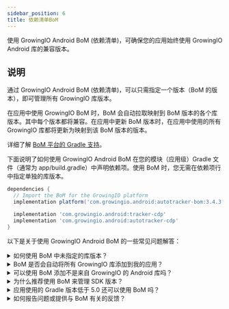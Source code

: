 ```yaml
---
sidebar_position: 6
title: 依赖清单BoM
---
```


使用 GrowingIO Android BoM (依赖清单)，可确保您的应用始终使用 GrowingIO Android 库的兼容版本。

## 说明
通过 GrowingIO Android BoM (依赖清单)，可以只需指定一个版本（BoM 的版本），即可管理所有 GrowingIO 库版本。

在应用中使用 GrowingIO BoM 时，BoM 会自动拉取映射到 BoM 版本的各个库版本。其中每个版本都将兼容。在应用中更新 BoM 版本时，在应用中使用的所有 GrowingIO 库都将更新为映射到该 BoM 版本的版本。

详细了解 [BoM 平台的 Gradle 支持](https://docs.gradle.org/4.6-rc-1/userguide/managing_transitive_dependencies.html#sec:bom_import)。

下面说明了如何使用 GrowingIO Android BoM 在您的模块（应用级）Gradle 文件（通常为 app/build.gradle）中声明依赖项。使用 BoM 时，您无需在依赖项行中指定单独的库版本。

```groovy
dependencies {
  // Import the BoM for the GrowingIO platform
  implementation platform('com.growingio.android:autotracker-bom:3.4.3')

  implementation 'com.growingio.android:tracker-cdp'
  implementation 'com.growingio.android:autotracker-cdp'
}
```

以下是关于使用 GrowingIO Android BoM 的一些常见问题解答：

<details>
  <summary>如何使用 BoM 中未指定的库版本？</summary>

可以在库的依赖中指定所需要的库版本号,如下。但不建议指定BoM中的版本号。

```groovy
dependencies {
  // Import the BoM for the GrowingIO platform
  implementation platform('com.growingio.android:autotracker-bom:3.4.3')

  implementation 'com.growingio.android:autotracker-cdp:3.4.3'
}
```
</details>

<details>
  <summary>BoM 是否会自动将所有 GrowingIO 库添加到我的应用？</summary>

不会。要在真正添加和使用对应库时，必须在模块（应用级）Gradle 文件（通常为 `app/build.gradle`）中将每个库声明为单独的依赖项行。
使用 BoM 可确保您应用中的任何 GrowingIO 库版本都兼容，但 BoM 并不会真正将这些 GrowingIO 库添加到您的应用。
</details>

<details>
  <summary>可以使用 BoM 添加不是来自 GrowingIO 的 Android 库吗？</summary>

不可以。GrowingIO Android BoM 仅管理 GrowingIO 库的库版本。
</details>

<details>
  <summary>为什么推荐使用 BoM 来管理 SDK 版本？</summary>

虽然每个 GrowingIO 库都单独进行版本控制，但这些库是一起构建的，以确保每个库的最新版本与其他库兼容。

使用 BoM 管理应用的 GrowingIO 库版本后，无需跟踪哪个版本的 GrowingIO 库与其他 GrowingIO 库兼容。
</details>

<details>
  <summary>应用使用的 Gradle 版本低于 5.0 还可以使用 BoM 吗？</summary>
  可以！对于 Gradle 5.0 及更高版本，BoM 支持将自动启用。不过，对于更早版本的 Gradle，只需启用 BoM 功能并采用略微不同的方式导入 BoM。

在 `settings.gradle`  文件中，添加 `enableFeaturePreview('IMPROVED_POM_SUPPORT')`。
在模块（应用级）Gradle 文件（通常为 `app/build.gradle`）中，像导入普通库（不带 platform 修饰符）一样导入 BoM，如下所示：

```groovy
dependencies {
  // Import the BoM for the GrowingIO platform
  implementation 'com.growingio.android:autotracker-bom:3.4.3'

  implementation 'com.growingio.android:autotracker-cdp'
}
```
</details>

<details>
  <summary>如何报告问题或提供与 BoM 有关的反馈？</summary>
  请访问 GitHub 上的 <a href="https://github.com/growingio/growingio-sdk-android-autotracker">GrowingIO Android SDK 代码库</a>
</details>
